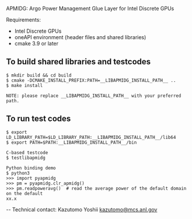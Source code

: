 APMIDG: Argo Power Management Glue Layer for Intel Discrete GPUs

Requirements:
- Intel Discrete GPUs
- oneAPI environment (header files and shared libraries)
- cmake 3.9 or later

To build shared libraries and testcodes
---------------------------------------

	$ mkdir build && cd build
	$ cmake -DCMAKE_INSTALL_PREFIX:PATH=__LIBAPMIDG_INSTALL_PATH__ ..
	$ make install

	NOTE: please replace __LIBAPMIDG_INSTALL_PATH__ with your preferred path.

To run test codes
-----------------

	$ export LD_LIBRARY_PATH=$LD_LIBRARY_PATH:__LIBAPMIDG_INSTALL_PATH__/lib64
	$ export PATH=$PATH:__LIBAPMIDG_INSTALL_PATH__/bin

	C-based testcode
	$ testlibapmidg

	Python binding demo
	$ python3
	>>> import pyapmidg
	>>> pm = pyapmidg.clr_apmidg()
	>>> pm.readpoweravg()  # read the average power of the default domain on the default
	xx.x

--
Technical contact: Kazutomo Yoshii <kazutomo@mcs.anl.gov>
